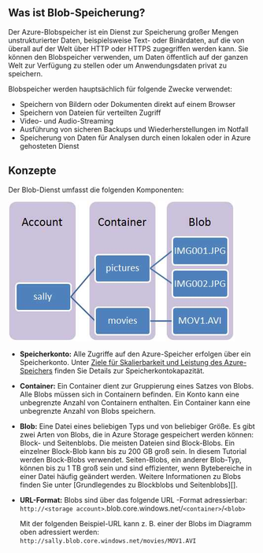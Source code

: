 ## <a name="what-is"></a>Was ist Blob-Speicherung?

Der Azure-Blobspeicher ist ein Dienst zur Speicherung großer Mengen unstrukturierter Daten, beispielsweise Text- oder Binärdaten, auf die von überall auf der Welt
über HTTP oder HTTPS zugegriffen werden kann. Sie können den Blobspeicher verwenden, um Daten öffentlich auf der ganzen Welt zur Verfügung zu stellen oder um Anwendungsdaten privat zu speichern.

Blobspeicher werden hauptsächlich für folgende Zwecke verwendet:

-   Speichern von Bildern oder Dokumenten direkt auf einem Browser
-   Speichern von Dateien für verteilten Zugriff
-   Video- und Audio-Streaming
-   Ausführung von sicheren Backups und Wiederherstellungen im Notfall
-   Speicherung von Daten für Analysen durch einen lokalen oder in Azure gehosteten
    Dienst

## <a name="concepts"></a>Konzepte

Der Blob-Dienst umfasst die folgenden Komponenten:

![Blob1][Blob1]

-   **Speicherkonto:** Alle Zugriffe auf den Azure-Speicher erfolgen über ein Speicherkonto. Unter [Ziele für Skalierbarkeit und Leistung des Azure-Speichers](http://msdn.microsoft.com/de-de/library/dn249410.aspx) finden Sie Details zur Speicherkontokapazität.

-   **Container:** Ein Container dient zur Gruppierung eines Satzes von Blobs. Alle Blobs müssen sich in Containern befinden. Ein Konto kann eine unbegrenzte Anzahl von Containern enthalten. Ein Container kann eine unbegrenzte Anzahl von Blobs speichern.

-   **Blob:** Eine Datei eines beliebigen Typs und von beliebiger Größe. Es gibt zwei Arten von Blobs, die in Azure Storage gespeichert werden können: Block- und Seitenblobs. Die meisten Dateien sind Block-Blobs. Ein einzelner Block-Blob kann bis zu 200 GB groß sein. In diesem Tutorial werden Block-Blobs verwendet. Seiten-Blobs, ein anderer Blob-Typ, können bis zu 1 TB groß sein und sind effizienter, wenn Bytebereiche in einer Datei häufig geändert werden. Weitere Informationen zu Blobs finden Sie unter [Grundlegendes zu Blockblobs und Seitenblobs][].

-   **URL-Format:** Blobs sind über das folgende URL
    -Format adressierbar: `http://<storage account>`.blob.core.windows.net/`<container>`/`<blob>`  
      
    Mit der folgenden Beispiel-URL kann z. B. einer der Blobs im Diagramm oben adressiert werden: `http://sally.blob.core.windows.net/movies/MOV1.AVI`


[Blob1]: ./media/howto-blob-storage/blob1.jpg


<!--HONumber=42-->
